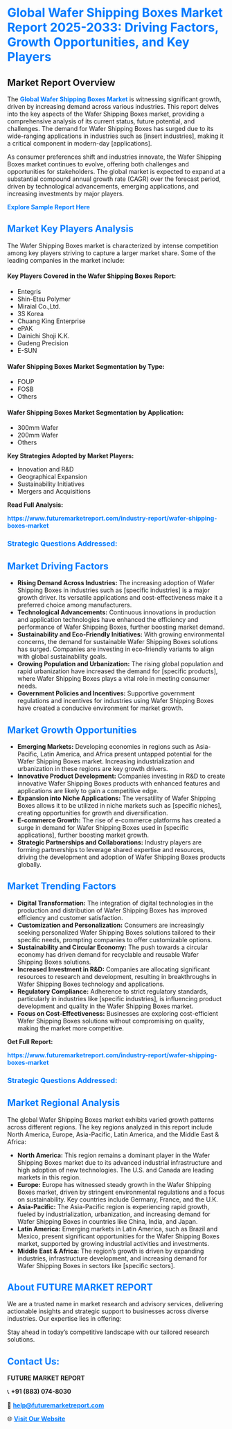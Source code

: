 <h1 style="color: #007BFF;">Global Wafer Shipping Boxes Market Report 2025-2033: Driving Factors, Growth Opportunities, and Key Players</h1>

<section id="overview">
<h2>Market Report Overview</h2>
<p>The <a href="https://www.futuremarketreport.com/industry-report/wafer-shipping-boxes-market" style="color: #007BFF; text-decoration: none;"><strong>Global Wafer Shipping Boxes Market</strong></a> is witnessing significant growth, driven by increasing demand across various industries. This report delves into the key aspects of the Wafer Shipping Boxes market, providing a comprehensive analysis of its current status, future potential, and challenges. The demand for Wafer Shipping Boxes has surged due to its wide-ranging applications in industries such as [insert industries], making it a critical component in modern-day [applications].</p>
<p>As consumer preferences shift and industries innovate, the Wafer Shipping Boxes market continues to evolve, offering both challenges and opportunities for stakeholders. The global market is expected to expand at a substantial compound annual growth rate (CAGR) over the forecast period, driven by technological advancements, emerging applications, and increasing investments by major players.</p>
</section>

<section id="overview">
<p><a href="https://www.futuremarketreport.com/request-sample/reportId=57247" style="color: #007BFF; text-decoration: none;"><strong>Explore Sample Report Here</strong></a></p>
</section>

<section id="key-players">
<h2 style="color: #007BFF;">Market Key Players Analysis</h2>
<p>The Wafer Shipping Boxes market is characterized by intense competition among key players striving to capture a larger market share. Some of the leading companies in the market include:</p>
<h4>Key Players Covered in the Wafer Shipping Boxes Report:</h4>
<ul><li>Entegris</li><li>Shin-Etsu Polymer</li><li>Miraial Co.,Ltd.</li><li>3S Korea</li><li>Chuang King Enterprise</li><li>ePAK</li><li>Dainichi Shoji K.K.</li><li>Gudeng Precision</li><li>E-SUN</li></ul>
<h4>Wafer Shipping Boxes Market Segmentation by Type:</h4>
<ul><li>FOUP</li><li>FOSB</li><li>Others</li></ul>

<h4>Wafer Shipping Boxes Market Segmentation by Application:</h4>
<ul><li>300mm Wafer</li><li>200mm Wafer</li><li>Others</li></ul>
<p><strong>Key Strategies Adopted by Market Players:</strong></p>
<ul>
<li>Innovation and R&D</li>
<li>Geographical Expansion</li>
<li>Sustainability Initiatives</li>
<li>Mergers and Acquisitions</li>
</ul>
</section>

<section>
<p><strong>Read Full Analysis: </strong></p><a href="https://www.futuremarketreport.com/industry-report/wafer-shipping-boxes-market" style="color: #007BFF; text-decoration: none;"><strong>https://www.futuremarketreport.com/industry-report/wafer-shipping-boxes-market</strong></a>
<h3 style="color: #007BFF;">Strategic Questions Addressed:</h3>
</section>

<section id="driving-factors">
<h2 style="color: #007BFF;">Market Driving Factors</h2>
<ul>
<li><strong>Rising Demand Across Industries:</strong> The increasing adoption of Wafer Shipping Boxes in industries such as [specific industries] is a major growth driver. Its versatile applications and cost-effectiveness make it a preferred choice among manufacturers.</li>
<li><strong>Technological Advancements:</strong> Continuous innovations in production and application technologies have enhanced the efficiency and performance of Wafer Shipping Boxes, further boosting market demand.</li>
<li><strong>Sustainability and Eco-Friendly Initiatives:</strong> With growing environmental concerns, the demand for sustainable Wafer Shipping Boxes solutions has surged. Companies are investing in eco-friendly variants to align with global sustainability goals.</li>
<li><strong>Growing Population and Urbanization:</strong> The rising global population and rapid urbanization have increased the demand for [specific products], where Wafer Shipping Boxes plays a vital role in meeting consumer needs.</li>
<li><strong>Government Policies and Incentives:</strong> Supportive government regulations and incentives for industries using Wafer Shipping Boxes have created a conducive environment for market growth.</li>
</ul>
</section>

<section id="growth-opportunities">
<h2 style="color: #007BFF;">Market Growth Opportunities</h2>
<ul>
<li><strong>Emerging Markets:</strong> Developing economies in regions such as Asia-Pacific, Latin America, and Africa present untapped potential for the Wafer Shipping Boxes market. Increasing industrialization and urbanization in these regions are key growth drivers.</li>
<li><strong>Innovative Product Development:</strong> Companies investing in R&D to create innovative Wafer Shipping Boxes products with enhanced features and applications are likely to gain a competitive edge.</li>
<li><strong>Expansion into Niche Applications:</strong> The versatility of Wafer Shipping Boxes allows it to be utilized in niche markets such as [specific niches], creating opportunities for growth and diversification.</li>
<li><strong>E-commerce Growth:</strong> The rise of e-commerce platforms has created a surge in demand for Wafer Shipping Boxes used in [specific applications], further boosting market growth.</li>
<li><strong>Strategic Partnerships and Collaborations:</strong> Industry players are forming partnerships to leverage shared expertise and resources, driving the development and adoption of Wafer Shipping Boxes products globally.</li>
</ul>
</section>

<section id="trending-factors">
<h2 style="color: #007BFF;">Market Trending Factors</h2>
<ul>
<li><strong>Digital Transformation:</strong> The integration of digital technologies in the production and distribution of Wafer Shipping Boxes has improved efficiency and customer satisfaction.</li>
<li><strong>Customization and Personalization:</strong> Consumers are increasingly seeking personalized Wafer Shipping Boxes solutions tailored to their specific needs, prompting companies to offer customizable options.</li>
<li><strong>Sustainability and Circular Economy:</strong> The push towards a circular economy has driven demand for recyclable and reusable Wafer Shipping Boxes solutions.</li>
<li><strong>Increased Investment in R&D:</strong> Companies are allocating significant resources to research and development, resulting in breakthroughs in Wafer Shipping Boxes technology and applications.</li>
<li><strong>Regulatory Compliance:</strong> Adherence to strict regulatory standards, particularly in industries like [specific industries], is influencing product development and quality in the Wafer Shipping Boxes market.</li>
<li><strong>Focus on Cost-Effectiveness:</strong> Businesses are exploring cost-efficient Wafer Shipping Boxes solutions without compromising on quality, making the market more competitive.</li>
</ul>
</section>

<section>
<p><strong>Get Full Report: </strong></p><a href="https://www.futuremarketreport.com/industry-report/wafer-shipping-boxes-market" style="color: #007BFF; text-decoration: none;"><strong>https://www.futuremarketreport.com/industry-report/wafer-shipping-boxes-market</strong></a>
<h3 style="color: #007BFF;">Strategic Questions Addressed:</h3>
</section>


<section id="regional-analysis">
<h2 style="color: #007BFF;">Market Regional Analysis</h2>
<p>The global Wafer Shipping Boxes market exhibits varied growth patterns across different regions. The key regions analyzed in this report include North America, Europe, Asia-Pacific, Latin America, and the Middle East & Africa:</p>
<ul>
<li><strong>North America:</strong> This region remains a dominant player in the Wafer Shipping Boxes market due to its advanced industrial infrastructure and high adoption of new technologies. The U.S. and Canada are leading markets in this region.</li>
<li><strong>Europe:</strong> Europe has witnessed steady growth in the Wafer Shipping Boxes market, driven by stringent environmental regulations and a focus on sustainability. Key countries include Germany, France, and the U.K.</li>
<li><strong>Asia-Pacific:</strong> The Asia-Pacific region is experiencing rapid growth, fueled by industrialization, urbanization, and increasing demand for Wafer Shipping Boxes in countries like China, India, and Japan.</li>
<li><strong>Latin America:</strong> Emerging markets in Latin America, such as Brazil and Mexico, present significant opportunities for the Wafer Shipping Boxes market, supported by growing industrial activities and investments.</li>
<li><strong>Middle East & Africa:</strong> The region’s growth is driven by expanding industries, infrastructure development, and increasing demand for Wafer Shipping Boxes in sectors like [specific sectors].</li>
</ul>
</section>

<footer>
<h2 style="color: #007BFF;">About FUTURE MARKET REPORT</h2>
<p>We are a trusted name in market research and advisory services, delivering actionable insights and strategic support to businesses across diverse industries. Our expertise lies in offering:</p>

<p>Stay ahead in today’s competitive landscape with our tailored research solutions.</p>

<h2 style="color: #007BFF;">Contact Us:</h2>
<p><strong>FUTURE MARKET REPORT</strong></p>
<p>📞 <strong>+91 (883) 074-8030</strong></p>
<p>📧 <strong><a href="mailto:help@futuremarketreport.com" style="color: #007BFF;">help@futuremarketreport.com</a></strong></p>
<p>🌐 <strong><a href="https://www.futuremarketreport.com/" style="color: #007BFF;">Visit Our Website</a></strong></p>
</footer>
